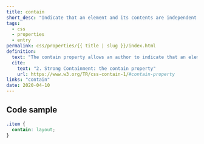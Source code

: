 ```yaml
---
title: contain
short_desc: "Indicate that an element and its contents are independent of the rest of the document tree."
tags:
  - css
  - properties
  - entry
permalink: css/properties/{{ title | slug }}/index.html
definition:
  text: "The contain property allows an author to indicate that an element and its contents are, as much as possible, independent of the rest of the document tree."
  cite:
    text: "2. Strong Containment: the contain property"
    url: https://www.w3.org/TR/css-contain-1/#contain-property
links: "contain"
date: 2020-04-10
---
```


<h2 class="h3"><span>Code sample</span></h2>

```css
.item {
  contain: layout;
}
```
